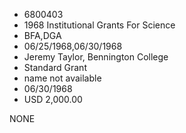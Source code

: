 * 6800403
* 1968 Institutional Grants For Science
* BFA,DGA
* 06/25/1968,06/30/1968
* Jeremy Taylor, Bennington College
* Standard Grant
*   name not available
* 06/30/1968
* USD 2,000.00

NONE